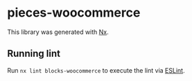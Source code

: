 # pieces-woocommerce

This library was generated with [Nx](https://nx.dev).

## Running lint

Run `nx lint blocks-woocommerce` to execute the lint via [ESLint](https://eslint.org/).
